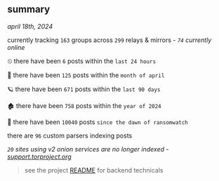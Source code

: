 
## summary
_april 18th, 2024_

currently tracking `163` groups across `299` relays & mirrors - _`74` currently online_

⏲ there have been `6` posts within the `last 24 hours`

🦈 there have been `125` posts within the `month of april`

🪐 there have been `671` posts within the `last 90 days`

🏚 there have been `758` posts within the `year of 2024`

🦕 there have been `10040` posts `since the dawn of ransomwatch`

there are `96` custom parsers indexing posts

_`20` sites using v2 onion services are no longer indexed - [support.torproject.org](https://support.torproject.org/onionservices/v2-deprecation/)_

> see the project [README](https://github.com/joshhighet/ransomwatch#ransomwatch--) for backend technicals
